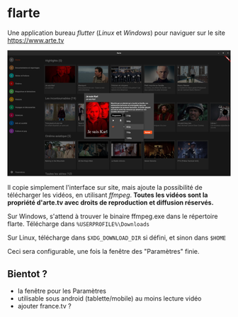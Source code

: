 # flarte

Une application bureau *flutter* (*Linux* et *Windows*) pour naviguer sur le site https://www.arte.tv

<img src="./screenshots/20230324-flarte-640x.png" />

Il copie simplement l'interface sur site, mais ajoute la possibilité de télécharger les vidéos, en utilisant *ffmpeg*.
**Toutes les vidéos sont la propriété d'arte.tv avec droits de reproduction et diffusion réservés.**

Sur Windows, s'attend à trouver le binaire ffmpeg.exe dans le répertoire flarte. Télécharge dans `%USERPROFILE%\Downloads`

Sur Linux, télécharge dans `$XDG_DOWNLOAD_DIR` si défini, et sinon dans `$HOME`

Ceci sera configurable, une fois la fenêtre des "Paramètres" finie.

## Bientot ?

- la fenêtre pour les Paramètres
- utilisable sous android (tablette/mobile) au moins lecture vidéo
- ajouter france.tv ?

